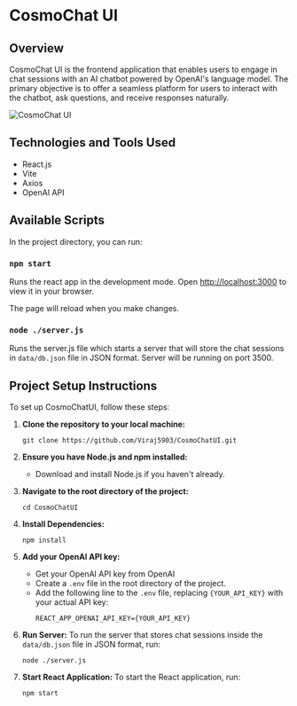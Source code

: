 
# CosmoChat UI

## Overview

CosmoChat UI is the frontend application that enables users to engage in chat sessions with an AI chatbot powered by OpenAI's language model. The primary objective is to offer a seamless platform for users to interact with the chatbot, ask questions, and receive responses naturally. 

![CosmoChat UI](https://ai.radicalai.app/_next/image?url=https%3A%2F%2Ffirebasestorage.googleapis.com%2Fv0%2Fb%2Fradicalx-68127.appspot.com%2Fo%2FCosmoChat%252FCosmo%2520Chat.png%3Falt%3Dmedia%26token%3D0b05e20c-557b-48cf-99c9-cade4b6865ff&w=1920&q=75)

## Technologies and Tools Used

- React.js
- Vite
- Axios
- OpenAI API

## Available Scripts

In the project directory, you can run:

### `npm start`

Runs the react app in the development mode. Open [http://localhost:3000](http://localhost:3000) to view it in your browser.

The page will reload when you make changes.

### `node ./server.js`

Runs the server.js file which starts a server that will store the chat sessions in `data/db.json` file in JSON format. Server will be running on port 3500.

## Project Setup Instructions

To set up CosmoChatUI, follow these steps:

1. **Clone the repository to your local machine:**
   ```
   git clone https://github.com/Viraj5903/CosmoChatUI.git
   ```

2. **Ensure you have Node.js and npm installed:**
   - Download and install Node.js if you haven't already.

3. **Navigate to the root directory of the project:**
   ```
   cd CosmoChatUI
   ```

4. **Install Dependencies:**
   ```
   npm install
   ```

5. **Add your OpenAI API key:**
   - Get your OpenAI API key from OpenAI
   - Create a `.env` file in the root directory of the project.
   - Add the following line to the `.env` file, replacing `{YOUR_API_KEY}` with your actual API key:
     ```
     REACT_APP_OPENAI_API_KEY={YOUR_API_KEY}
     ```

6. **Run Server:**
   To run the server that stores chat sessions inside the `data/db.json` file in JSON format, run:
   ```
   node ./server.js
   ```

7. **Start React Application:**
   To start the React application, run:
   ```
   npm start
   ```

